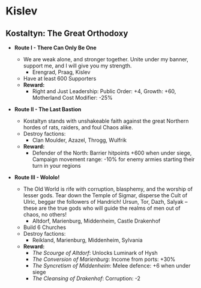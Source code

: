 # Kislev

## Kostaltyn: The Great Orthodoxy

* **Route I - There Can Only Be One**
  * We are weak alone, and stronger together. Unite under my banner, support me, and I will give you my strength.
    * Erengrad, Praag, Kislev
  * Have at least 600 Supporters
  * **Reward:**
    * Right and Just Leadership: Public Order: +4, Growth: +60, Motherland Cost Modifier: -25%

* **Route II - The Last Bastion**
  * Kostaltyn stands with unshakeable faith against the great Northern hordes of rats, raiders, and foul Chaos alike.
  * Destroy factions:
    * Clan Moulder, Azazel, Throgg, Wulfrik
  * **Reward:**
    * Defender of the North: Barrier hitpoints +600 when under siege, Campaign movement range: -10% for enemy armies starting their turn in your regions

* **Route III - Wololo!**
  * The Old World is rife with corruption, blasphemy, and the worship of lesser gods. Tear down the Temple of Sigmar, 
  disperse the Cult of Ulric, beggar the followers of Handrich! Ursun, Tor, Dazh, Salyak – these are the true gods who 
  will guide the realms of men out of chaos, no others!
    * Altdorf, Marienburg, Middenheim, Castle Drakenhof
  * Build 6 Churches
  * Destroy factions:
    * Reikland, Marienburg, Middenheim, Sylvania
  * **Reward:**
    * _The Scourge of Altdorf_: Unlocks Luminark of Hysh
    * _The Conversion of Marienburg_: Income from ports: +30%
    * _The Syncretism of Middenheim_: Melee defence: +6 when under siege
    * _The Cleansing of Drakenhof_: Corruption: -2

